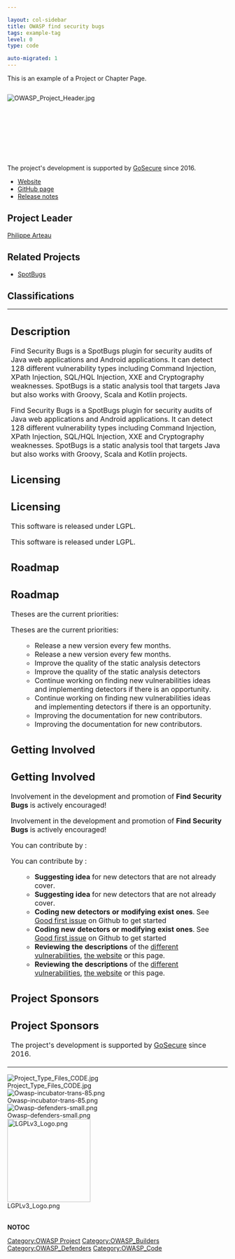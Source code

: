 ```yaml
---

layout: col-sidebar
title: OWASP find security bugs
tags: example-tag
level: 0
type: code

auto-migrated: 1
---
```


This is an example of a Project or Chapter Page.
<div style="width:100%;height:160px;border:0,margin:0;overflow: hidden;">

![OWASP_Project_Header.jpg](OWASP_Project_Header.jpg
"OWASP_Project_Header.jpg")

</div>

<table>
<tbody>
<tr class="odd">
<td><h2 id="description">Description</h2>
<p>Find Security Bugs is a SpotBugs plugin for security audits of Java web applications and Android applications. It can detect 128 different vulnerability types including Command Injection, XPath Injection, SQL/HQL Injection, XXE and Cryptography weaknesses. SpotBugs is a static analysis tool that targets Java but also works with Groovy, Scala and Kotlin projects.</p>
<p>Find Security Bugs is a SpotBugs plugin for security audits of Java web applications and Android applications. It can detect 128 different vulnerability types including Command Injection, XPath Injection, SQL/HQL Injection, XXE and Cryptography weaknesses. SpotBugs is a static analysis tool that targets Java but also works with Groovy, Scala and Kotlin projects.</p>
<h2 id="licensing">Licensing</h2>
<h2 id="licensing">Licensing</h2>
<p>This software is released under LGPL.</p>
<p>This software is released under LGPL.</p>
<h2 id="roadmap">Roadmap</h2>
<h2 id="roadmap">Roadmap</h2>
<p>Theses are the current priorities:</p>
<p>Theses are the current priorities:</p>
<ul>
<ul>
<li>Release a new version every few months.</li>
<li>Release a new version every few months.</li>
<li>Improve the quality of the static analysis detectors</li>
<li>Improve the quality of the static analysis detectors</li>
<li>Continue working on finding new vulnerabilities ideas and implementing detectors if there is an opportunity.</li>
<li>Continue working on finding new vulnerabilities ideas and implementing detectors if there is an opportunity.</li>
<li>Improving the documentation for new contributors.</li>
<li>Improving the documentation for new contributors.</li>
</ul>
</ul>
<h2 id="getting_involved">Getting Involved</h2>
<h2 id="getting_involved">Getting Involved</h2>
<p>Involvement in the development and promotion of <strong>Find Security Bugs</strong> is actively encouraged!</p>
<p>Involvement in the development and promotion of <strong>Find Security Bugs</strong> is actively encouraged!</p>
<p>You can contribute by :</p>
<p>You can contribute by :</p>
<ul>
<ul>
<li><strong>Suggesting idea</strong> for new detectors that are not already cover.</li>
<li><strong>Suggesting idea</strong> for new detectors that are not already cover.</li>
<li><strong>Coding new detectors or modifying exist ones</strong>. See <a href="https://github.com/find-sec-bugs/find-sec-bugs/issues?q=is%3Aopen+is%3Aissue+label%3A%22good+first+issue%22">Good first issue</a> on Github to get started</li>
<li><strong>Coding new detectors or modifying exist ones</strong>. See <a href="https://github.com/find-sec-bugs/find-sec-bugs/issues?q=is%3Aopen+is%3Aissue+label%3A%22good+first+issue%22">Good first issue</a> on Github to get started</li>
<li><strong>Reviewing the descriptions</strong> of the <a href="https://find-sec-bugs.github.io/bugs.htm">different vulnerabilities</a>, <a href="https://find-sec-bugs.github.io">the website</a> or this page.</li>
<li><strong>Reviewing the descriptions</strong> of the <a href="https://find-sec-bugs.github.io/bugs.htm">different vulnerabilities</a>, <a href="https://find-sec-bugs.github.io">the website</a> or this page.</li>
</ul>
</ul>
<h2 id="project_sponsors">Project Sponsors</h2>
<h2 id="project_sponsors">Project Sponsors</h2>
<p>The project's development is supported by <a href="https://www.gosecure.net/">GoSecure</a> since 2016.</p></td>
<p>The project's development is supported by <a href="https://www.gosecure.net/">GoSecure</a> since 2016.</p></td>
<ul>
<li><a href="https://find-sec-bugs.github.io/">Website</a></li>
<li><a href="https://github.com/find-sec-bugs/find-sec-bugs/">GitHub page</a></li>
<li><a href="https://github.com/find-sec-bugs/find-sec-bugs/releases/">Release notes</a></li>
</ul>
<h2 id="project_leader">Project Leader</h2>
<p><a href="https://www.owasp.org/index.php/User:H3xstream">Philippe Arteau</a></p>
<h2 id="related_projects">Related Projects</h2>
<ul>
<li><a href="https://github.com/spotbugs/spotbugs">SpotBugs</a></li>
</ul>
<h2 id="classifications">Classifications</h2>
<table>
<tbody>
<tr class="odd">
<img src="Project_Type_Files_CODE.jpg" title="Project_Type_Files_CODE.jpg" alt="Project_Type_Files_CODE.jpg" /><figcaption>Project_Type_Files_CODE.jpg</figcaption>
</figure></td>
</tr>
<tr class="even">
<img src="Owasp-incubator-trans-85.png" title="Owasp-incubator-trans-85.png" alt="Owasp-incubator-trans-85.png" /><figcaption>Owasp-incubator-trans-85.png</figcaption>
</figure></td>
</tr>
<tr class="odd">
<img src="Owasp-defenders-small.png" title="Owasp-defenders-small.png" alt="Owasp-defenders-small.png" /><figcaption>Owasp-defenders-small.png</figcaption>
</figure></td>
</tr>
<tr class="even">
<img src="LGPLv3_Logo.png" title="LGPLv3_Logo.png" alt="LGPLv3_Logo.png" width="190" /><figcaption>LGPLv3_Logo.png</figcaption>
</figure></td>
</tr>
</tbody>
</table></td>
</tr>
</tbody>
</table>

__NOTOC__ <headertabs />

[Category:OWASP Project](Category:OWASP_Project "wikilink")
[Category:OWASP_Builders](Category:OWASP_Builders "wikilink")
[Category:OWASP_Defenders](Category:OWASP_Defenders "wikilink")
[Category:OWASP_Code](Category:OWASP_Code "wikilink")
